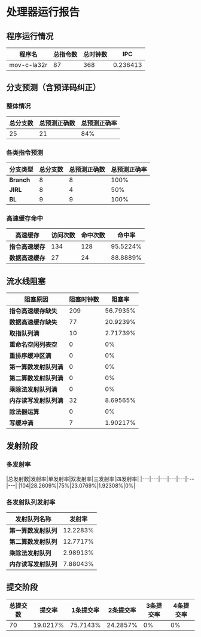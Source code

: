 # 处理器运行报告
## 程序运行情况
|程序名|总指令数|总时钟数|IPC|
|---|---|---|---|
|mov-c-la32r|87|368|0.236413|

## 分支预测（含预译码纠正）
### 整体情况
|总分支数|总预测正确数|总预测正确率|
|---|---|---|
|25|21|84%|

### 各类指令预测
|分支类型|总分支数|总预测正确数|总预测正确率|
|---|---|---|---|
|**Branch**| 8 | 8 | 100%|
|**JIRL**| 8 | 4 | 50%|
|**BL**| 9 | 9 | 100%|

### 高速缓存命中
|高速缓存|访问次数|命中次数|命中率|
|---|---|---|---|
|**指令高速缓存**| 134 | 128 | 95.5224%|
|**数据高速缓存**| 27 | 24 | 88.8889%|
## 流水线阻塞
|阻塞原因|阻塞时钟数|阻塞率|
|---|---|---|
|**指令高速缓存缺失**| 209 | 56.7935%|
|**数据高速缓存缺失**| 77 | 20.9239%|
|**取指队列满**| 10 | 2.71739%|
|**重命名空闲列表空**|0 | 0%|
|**重排序缓冲区满**|0 | 0%|
|**第一算数发射队列满**|0 | 0%|
|**第二算数发射队列满**|0 | 0%|
|**乘除法发射队列满**|0 | 0%|
|**内存读写发射队列满**|32 | 8.69565%|
|**除法器运算**|0 | 0%|
|**写缓冲满**|7 | 1.90217%|

## 发射阶段
### 多发射率
|总发射数|发射率|单发射率|双发射率|三发射率|四发射率|
|---|---|---|---|---|---|---|
|104|28.2609%|75%|23.0769%|1.92308%|0%|

### 各发射队列发射率
|发射队列名称|发射率|
|---|---|
|**第一算数发射队列**|12.2283%|
|**第二算数发射队列**|12.7717%|
|**乘除法发射队列**|2.98913%|
|**内存读写发射队列**|7.88043%|

## 提交阶段
|总提交数|提交率|1条提交率|2条提交率|3条提交率|4条提交率|
|---|---|---|---|---|---|
|70|19.0217%|75.7143%|24.2857%|0%|0%|
